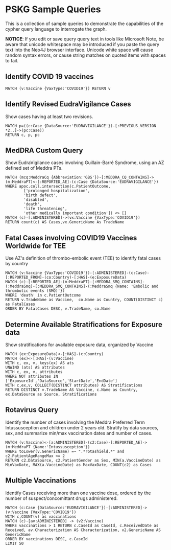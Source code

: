 # PSKG Sample Queries

This is a collection of sample queries to demonstrate the capabilities of the cypher query language to interrogate the graph.

**NOTICE**: If you edit or save query query text in tools like Microsoft Note, be aware that unicode whitespace may be introduced
if you paste the query text into the Neo4J browser interface.  Unicode white space will cause random syntax errors, or 
cause string matches on quoted items with spaces to fail.

## Identify COVID 19 vaccines

```
MATCH (v:Vaccine {VaxType:'COVID19'}) RETURN v
```

## Identify Revised EudraVigilance Cases
Show cases having at least two revisions.

```
MATCH p=((c:Case {DataSource:'EUDRAVIGILANCE'})-[:PREVIOUS_VERSION *2..]->(pc:Case))
RETURN c, p, pc 
```

## MedDRA Custom Query
Show EudraVigilance cases involving Guillain-Barré Syndrome, using an AZ defined set of Meddra PTs. 
```
MATCH (mcq:MeddraCq {Abbreviation:'GBS'})-[:MEDDRA_CQ_CONTAINS]->(m:MeddraPT)<-[:REPORTED_AE]-(c:Case {DataSource:'EUDRAVIGILANCE'})
WHERE apoc.coll.intersection(c.PatientOutcome,
        ['prolonged hospitalization',
        'birth defect',
        'disabled',
        'death',
        'life threatening',
        'other medically important condition']) <> []
MATCH (c)-[:ADMINISTERED]->(vx:Vaccine {VaxType:'COVID19'})
RETURN count(c) AS Cases,vx.GenericName As TradeName
```

## Fatal Cases involving COVID19 Vaccines Worldwide for TEE 
Use AZ's definition of thrombo-embolic event (TEE) to identify fatal cases by country

```
MATCH (v:Vaccine {VaxType:'COVID19'})-[:ADMINISTERED]-(c:Case)-[:REPORTED_FROM]-(co:Country)-[:HAS]-(e:ExposureData)
MATCH (c)-[:REPORTED_AE]-(m:MeddraPT)-[:MEDDRA_SMQ_CONTAINS]-(:MeddraSmq)-[:MEDDRA_SMQ_CONTAINS]-(:MeddraSmq {Name: 'Embolic and thrombotic events (SMQ)'})
WHERE 'death' in c.PatientOutcome
RETURN v.TradeName as Vaccine,  co.Name as Country, COUNT(DISTINCT c) as FatalCases
ORDER BY FatalCases DESC, v.TradeName, co.Name
```

## Determine Available Stratifications for Exposure data
Show stratifications for available exposure data, organized by Vaccine

```
MATCH (ex:ExposureData)<-[:HAS]-(c:Country)
MATCH (ex)<-[:HAS]-(v:Vaccine)
WITH c, ex, v, keys(ex) AS ats
UNWIND (ats) AS attributes
WITH c, ex, v, attributes
WHERE NOT attributes IN ['ExposureId','DataSource','StartDate','EndDate']
WITH c,ex,v, COLLECT(DISTINCT attributes) AS Stratifications
RETURN DISTINCT v.TradeName AS Vaccine, c.Name as Country, ex.DataSource as Source, Stratifications
```

## Rotavirus Query

Identify the number of cases involving the Meddra Preferred Term Intussusception and children under 2 years old.  Stratify by
data sources, sex, and summarize min/max vaccination dates and number of cases.

```
MATCH (v:Vaccine)<-[a:ADMINISTERED]-(c2:Case)-[:REPORTED_AE]->(m:MeddraPT {Name:'Intussusception'}) 
WHERE toLower(v.GenericName) =~ ".*rotashield.*" and c2.PatientAgeRangeMax <= 2
RETURN c2.DataSource, c2.PatientGender as Sex, MIN(a.VaccineDate) as MinVaxDate, MAX(a.VaccineDate) as MaxVaxDate, COUNT(c2) as Cases
```

## Multiple Vaccinations

Identify Cases receiving more than one vaccine dose, ordered by the number of suspect/concomittant drugs administered.
```
MATCH (c:Case {DataSource:'EUDRAVIGILANCE'})-[:ADMINISTERED]->(v:Vaccine {VaxType:'COVID19'}) 
WITH c,COUNT(v) as vaccinations 
MATCH (c)-[av:ADMINISTERED] -> (v2:Vaccine) 
WHERE vaccinations > 1 RETURN c.CaseId as CaseId, c.ReceivedDate as Received, av.Characterization AS Characterization, v2.GenericName AS GenericName
ORDER BY vaccinations DESC, c.CaseId 
LIMIT 50
```